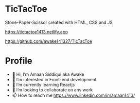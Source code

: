 # TicTacToe

Stone-Paper-Scissor created with HTML, CSS and JS

https://tictactoe1413.netlify.app

https://github.com/awake141327/TicTacToe

# Profile

- 👋 Hi, I’m Amaan Siddiqui aka Awake
- 👀 I’m interested in Front-end development
- 🌱 I’m currently learning Reactjs
- 💞️ I’m looking to collaborate on any work
- 📫 How to reach me https://www.linkedin.com/in/amaan1413/
